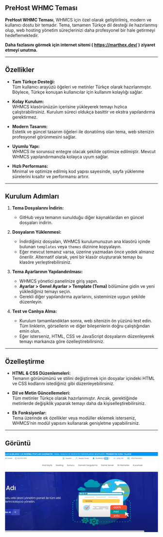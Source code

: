 ## PreHost WHMC Teması

**PreHost WHMC Teması**, WHMCS için özel olarak geliştirilmiş, modern ve kullanıcı dostu bir temadır. Tema, tamamen Türkçe dil desteği ile hazırlanmış olup, web hosting yönetim süreçlerinizi daha profesyonel bir hale getirmeyi hedeflemektedir.

**Daha fazlasını görmek için internet sitemi ( https://marthex.dev/ ) ziyaret etmeyi unutma.**

---

## Özellikler

- **Tam Türkçe Desteği:**  
  Tüm kullanıcı arayüzü öğeleri ve metinler Türkçe olarak hazırlanmıştır. Böylece, Türkçe konuşan kullanıcılar için kullanım kolaylığı sağlar.

- **Kolay Kurulum:**  
  WHMCS klasörünüzün içerisine yükleyerek temayı hızlıca çalıştırabilirsiniz. Kurulum süreci oldukça basittir ve ekstra yapılandırma gerektirmez.

- **Modern Tasarım:**  
  Estetik ve güncel tasarım öğeleri ile donatılmış olan tema, web sitenizin profesyonel görünmesini sağlar.

- **Uyumlu Yapı:**  
  WHMCS ile sorunsuz entegre olacak şekilde optimize edilmiştir. Mevcut WHMCS yapılandırmanızla kolayca uyum sağlar.

- **Hızlı Performans:**  
  Minimal ve optimize edilmiş kod yapısı sayesinde, sayfa yüklenme sürelerini kısaltır ve performansı artırır.

---

## Kurulum Adımları

1. **Tema Dosyalarını İndirin:**
   - GitHub veya temanın sunulduğu diğer kaynaklardan en güncel dosyaları indirin.

2. **Dosyaların Yüklenmesi:**
   - İndirdiğiniz dosyaları, WHMCS kurulumunuzun ana klasörü içinde bulunan `templates` veya `themes` dizinine kopyalayın.
   - Eğer mevcut temanız varsa, üzerine yazmadan önce yedek almanız önerilir. Alternatif olarak, yeni bir klasör oluşturarak temayı bu klasöre yerleştirebilirsiniz.

3. **Tema Ayarlarının Yapılandırılması:**
   - WHMCS yönetici panelinize giriş yapın.
   - **Ayarlar > Genel Ayarlar > Template (Tema)** bölümüne gidin ve yeni yüklediğiniz temayı seçin.
   - Gerekli diğer yapılandırma ayarlarını, sisteminize uygun şekilde düzenleyin.

4. **Test ve Canlıya Alma:**
   - Kurulum tamamlandıktan sonra, web sitenizin ön yüzünü test edin. Tüm linklerin, görsellerin ve diğer bileşenlerin doğru çalıştığından emin olun.
   - Eğer isterseniz, HTML, CSS ve JavaScript dosyalarını düzenleyerek temayı markanıza göre özelleştirebilirsiniz.

---

## Özelleştirme

- **HTML & CSS Düzenlemeleri:**  
  Temanın görünümünü ve stilini değiştirmek için dosyalar içindeki HTML ve CSS kodlarını istediğiniz gibi düzenleyebilirsiniz.

- **Dil ve Metin Güncellemeleri:**  
  Tüm metinler Türkçe olarak hazırlanmıştır. Ancak, gerektiğinde metinlerde değişiklik yaparak temayı daha da kişiselleştirebilirsiniz.

- **Ek Fonksiyonlar:**  
  Tema üzerinde ek özellikler veya modüller eklemek isterseniz, WHMCS’nin modül yapısını kullanarak genişletme yapabilirsiniz.
---

## Görüntü 
![Alternatif Metin](whmcs.png "marthex.dev")
